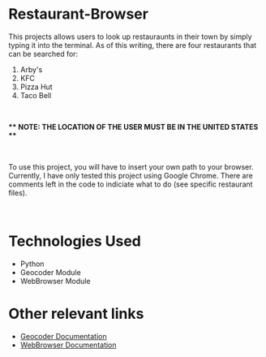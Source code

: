 <div>
  <h1>Restaurant-Browser</h1>
  <p>This projects allows users to look up restauraunts in their town by simply typing it into the terminal. As of this writing, there are four restaurants that can be searched for:</p>
  <ol>
    <li>Arby's</li>
    <li>KFC</li>
    <li>Pizza Hut</li>
    <li>Taco Bell</li>
  </ol>
  <br>
  <strong><p>** NOTE: THE LOCATION OF THE USER MUST BE IN THE UNITED STATES **</p></strong>
  <br>
  <p>To use this project, you will have to insert your own path to your browser. Currently, I have only tested this project using Google Chrome. There are comments left in the code to indiciate what to do (see specific restaurant files).</p>
  <br>
</div>
<h1>Technologies Used</h1>
<ul>
  <li>Python</li>
  <li>Geocoder Module</li>
  <li>WebBrowser Module</li>
</ul>
<h1>Other relevant links</h1>
<ul>
  <li><a href="https://geocoder.readthedocs.io/">Geocoder Documentation</a></li>
  <li><a href="https://docs.python.org/3/library/webbrowser.html">WebBrowser Documentation</a></li>
 </ul>
